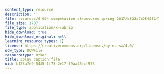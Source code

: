 ```yaml
---
content_type: resource
description: ''
file: /courses/6-004-computation-structures-spring-2017/bf23a7e954851f732e17f9aa45ecf975_JuvrTQapI_k.srt
file_size: 1787
file_type: application/x-subrip
hide_download: true
hide_download_original: null
learning_resource_types: []
license: https://creativecommons.org/licenses/by-nc-sa/4.0/
ocw_type: OCWFile
resourcetype: Other
title: 3play caption file
uid: bf23a7e9-5485-1f73-2e17-f9aa45ecf975
---
```

